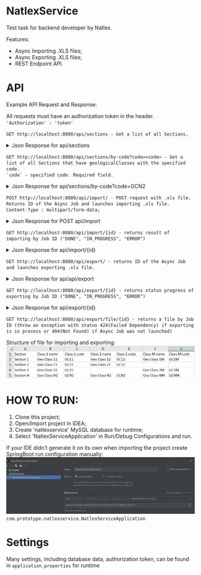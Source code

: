 # NatlexService

Test task for backend developer by Natlex.

Features:

- Async Importing .XLS files;
- Async Exporting .XLS files;
- REST Endpoint API.

# API

Example API Request and Response:

All requests must have an authorization token in the header.
`'Authorization' : 'token'`

```
GET http://localhost:8080/api/sections - Get a list of all Sections.
```
<details>
<summary>Json Response for api/sections</summary>
[
    {
        "name": "Section 1",
        "geologicalClasses": [
            {
                "name": "Geo Class 11",
                "code": "GC11"
            },
            {
                "name": "Geo Class 12",
                "code": "GC12"
            }
        ]
    },
    {
        "name": "Section 2",
        "geologicalClasses": [
            {
                "name": "Geo Class 21",
                "code": "GC21"
            },
            {
                "name": "Geo Class 22",
                "code": "GC22"
            }
        ]
    }
}
</details>

```
GET http://localhost:8080/api/sections/by-code?code=<code> - Get a list of all Sections that have geologicalClasses with the specified code. 
`code` - specified code. Required field.
```
<details>
<summary>Json Response for api/sections/by-code?code=GCN2</summary>
[
    {
        "name": "Section N",
        "geologicalClasses": [
            {
                "name": "Geo Class N1",
                "code": "GCN1"
            },
            {
                "name": "Geo Class N2",
                "code": "GCN2"
            },
            {
                "name": "Geo Class NM",
                "code": "GCNM"
            }
        ]
    }
}
</details>

```
POST http://localhost:8080/api/import/ - POST request with .xls file. Returns ID of the Async Job and launches importing .xls file.
Content-Type : multipart/form-data;
```
<details>
<summary>Json Response for POST api/import</summary>
{
    "id": 1
}
</details>

```
GET http://localhost:8080/api/import/{id} - returns result of importing by Job ID ("DONE", "IN_PROGRESS", "ERROR")
```
<details>
<summary>Json Response for api/import/{id}</summary>
{
    "id": 1,
    "type": "DONE"
}
</details>

```
GET http://localhost:8080/api/export/ - returns ID of the Async Job and launches exporting .xls file.
```
<details>
<summary>Json Response for api/api/export</summary>
{
    "id": 2,
    "type": "IN_PROGRESS"
}
</details>

```
GET http://localhost:8080/api/export/{id} - returns status progress of exporting by Job ID ("DONE", "IN_PROGRESS", "ERROR")
```
<details>
<summary>Json Response for api/export/{id}</summary>
{
    "id": 1,
    "type": "DONE"
}
</details>

```
GET http://localhost:8080/api/export/file/{id} - returns a file by Job ID (throw an exception with status 424(Failed Dependency) if exporting is in process or 404(Not Found) if Async Job was not launched)
```

Structure of file for importing and exporting:
![img.png](img.png)

# HOW TO RUN:

1. Clone this project;
2. Open/Import project in IDEA;
3. Create 'natlexservice' MySQL database for runtime;
4. Select 'NatlexServiceApplication' in Run/Debug Configurations and run.

[//]: # (4. Create 'natlexservicetest' MySQL database for test;)

If your IDE didn't generate it on its own when importing the project create SpringBoot run configuration manually:
![runconfiguration.png](runconfiguration.png)
`com.prototype.natlexservice.NatlexServiceApplication`

# Settings
Many settings, including database data, authorization token, can be found in `application.properties` for runtime 

[//]: # (and in `application-test.properties` for test.)
   